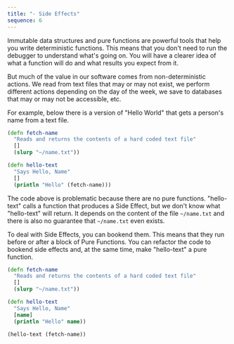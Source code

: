 ```yaml
---
title: "- Side Effects"
sequence: 6
---
```


Immutable data structures and pure functions are powerful tools that help you write deterministic functions. This means that you don't need to run the debugger to understand what's going on. You will have a clearer idea of what a function will do and what results you expect from it.

But much of the value in our software comes from non-deterministic actions. We read from text files that may or may not exist, we perform different actions depending on the day of the week, we save to databases that may or may not be accessible, etc.

For example, below there is a version of "Hello World" that gets a person's name from a text file.

```clojure
(defn fetch-name
  "Reads and returns the contents of a hard coded text file"
  []
  (slurp "~/name.txt"))

(defn hello-text
  "Says Hello, Name"
  []
  (println "Hello" (fetch-name)))
```

The code above is problematic because there are no pure functions. "hello-text" calls a function that produces a Side Effect, but we don't know what "hello-text" will return. It depends on the content of the file `~/name.txt` and there is also no guarantee that `~/name.txt` even exists.

To deal with Side Effects, you can bookend them. This means that they run before or after a block of Pure Functions. You can refactor the code to bookend side effects and, at the same time, make "hello-text" a pure function.

```clojure
(defn fetch-name
  "Reads and returns the contents of a hard coded text file"
  []
  (slurp "~/name.txt"))

(defn hello-text
  "Says Hello, Name"
  [name]
  (println "Hello" name))

(hello-text (fetch-name))
```
